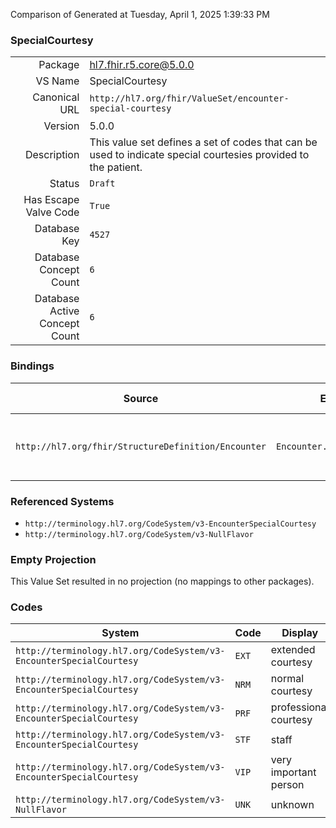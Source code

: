 Comparison of 
Generated at Tuesday, April 1, 2025 1:39:33 PM

### SpecialCourtesy

|      |     |
| ---: | --- |
| Package | hl7.fhir.r5.core@5.0.0 |
| VS Name | SpecialCourtesy |
| Canonical URL | `http://hl7.org/fhir/ValueSet/encounter-special-courtesy` |
| Version | 5.0.0 |
| Description | This value set defines a set of codes that can be used to indicate special courtesies provided to the patient. |
| Status | `Draft` |
| Has Escape Valve Code | `True` |
| Database Key | `4527` |
| Database Concept Count | `6` |
| Database Active Concept Count | `6` |
### Bindings

| Source | Element | Binding | Strength | Element Short |
| ------ | ------- | ------- | -------- | ------------- |
| `http://hl7.org/fhir/StructureDefinition/Encounter` | `Encounter.specialCourtesy` | `http://hl7.org/fhir/ValueSet/encounter-special-courtesy` | `Preferred` | Special courtesies (VIP, board member) |

### Referenced Systems

* `http://terminology.hl7.org/CodeSystem/v3-EncounterSpecialCourtesy`
* `http://terminology.hl7.org/CodeSystem/v3-NullFlavor`
### Empty Projection

This Value Set resulted in no projection (no mappings to other packages).

### Codes

| System | Code | Display |
| ------ | ---- | ------- |
| `http://terminology.hl7.org/CodeSystem/v3-EncounterSpecialCourtesy` | `EXT` | extended courtesy |
| `http://terminology.hl7.org/CodeSystem/v3-EncounterSpecialCourtesy` | `NRM` | normal courtesy |
| `http://terminology.hl7.org/CodeSystem/v3-EncounterSpecialCourtesy` | `PRF` | professional courtesy |
| `http://terminology.hl7.org/CodeSystem/v3-EncounterSpecialCourtesy` | `STF` | staff |
| `http://terminology.hl7.org/CodeSystem/v3-EncounterSpecialCourtesy` | `VIP` | very important person |
| `http://terminology.hl7.org/CodeSystem/v3-NullFlavor` | `UNK` | unknown |
